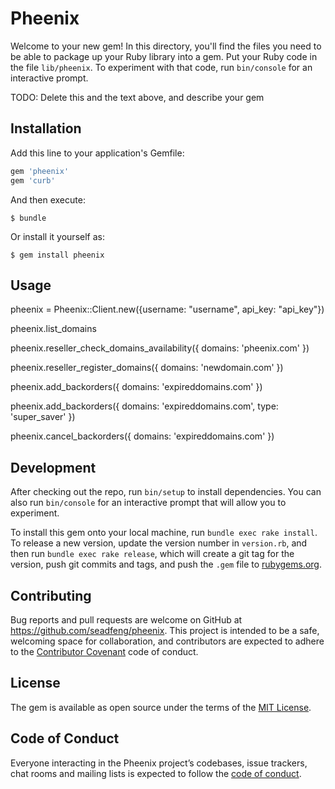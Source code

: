 # Pheenix

Welcome to your new gem! In this directory, you'll find the files you need to be able to package up your Ruby library into a gem. Put your Ruby code in the file `lib/pheenix`. To experiment with that code, run `bin/console` for an interactive prompt.

TODO: Delete this and the text above, and describe your gem

## Installation

Add this line to your application's Gemfile:

```ruby
gem 'pheenix'
gem 'curb'
```

And then execute:

    $ bundle

Or install it yourself as:

    $ gem install pheenix

## Usage

pheenix = Pheenix::Client.new({username: "username", api_key: "api_key"})

pheenix.list_domains

pheenix.reseller_check_domains_availability({ domains: 'pheenix.com' })

pheenix.reseller_register_domains({ domains: 'newdomain.com' })

pheenix.add_backorders({ domains: 'expireddomains.com' })

pheenix.add_backorders({ domains: 'expireddomains.com', type: 'super_saver' })

pheenix.cancel_backorders({ domains: 'expireddomains.com' })


## Development

After checking out the repo, run `bin/setup` to install dependencies. You can also run `bin/console` for an interactive prompt that will allow you to experiment.

To install this gem onto your local machine, run `bundle exec rake install`. To release a new version, update the version number in `version.rb`, and then run `bundle exec rake release`, which will create a git tag for the version, push git commits and tags, and push the `.gem` file to [rubygems.org](https://rubygems.org).

## Contributing

Bug reports and pull requests are welcome on GitHub at https://github.com/seadfeng/pheenix. This project is intended to be a safe, welcoming space for collaboration, and contributors are expected to adhere to the [Contributor Covenant](http://contributor-covenant.org) code of conduct.

## License

The gem is available as open source under the terms of the [MIT License](http://opensource.org/licenses/MIT).

## Code of Conduct

Everyone interacting in the Pheenix project’s codebases, issue trackers, chat rooms and mailing lists is expected to follow the [code of conduct](https://github.com/seadfeng/pheenix/blob/master/CODE_OF_CONDUCT.md).
